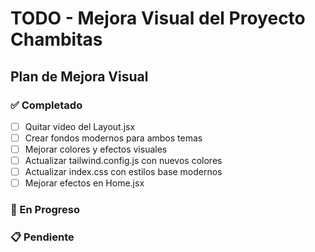 # TODO - Mejora Visual del Proyecto Chambitas

## Plan de Mejora Visual

### ✅ Completado
- [ ] Quitar video del Layout.jsx
- [ ] Crear fondos modernos para ambos temas
- [ ] Mejorar colores y efectos visuales
- [ ] Actualizar tailwind.config.js con nuevos colores
- [ ] Actualizar index.css con estilos base modernos
- [ ] Mejorar efectos en Home.jsx

### 🔄 En Progreso

### 📋 Pendiente

